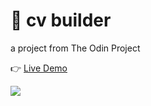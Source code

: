 # 🌱 cv builder

a project from The Odin Project

👉 [Live Demo](https://thanh-luan-nguyen.github.io/cv-builder/)

<img src="https://github.com/thanh-luan-nguyen/thanh-luan-nguyen/blob/main/project_preview_gifs/theOdinProject/CV%20Builder.gif"/>
